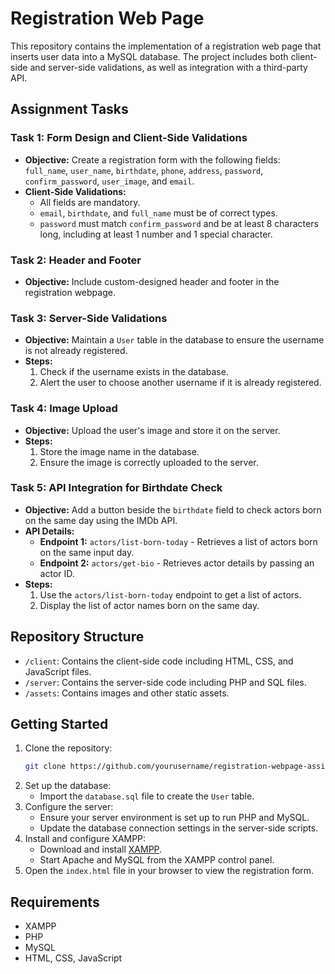 # Registration Web Page

This repository contains the implementation of a registration web page that inserts user data into a MySQL database. The project includes both client-side and server-side validations, as well as integration with a third-party API.

## Assignment Tasks

### Task 1: Form Design and Client-Side Validations
- **Objective:** Create a registration form with the following fields: `full_name`, `user_name`, `birthdate`, `phone`, `address`, `password`, `confirm_password`, `user_image`, and `email`.
- **Client-Side Validations:**
  - All fields are mandatory.
  - `email`, `birthdate`, and `full_name` must be of correct types.
  - `password` must match `confirm_password` and be at least 8 characters long, including at least 1 number and 1 special character.

### Task 2: Header and Footer
- **Objective:** Include custom-designed header and footer in the registration webpage.

### Task 3: Server-Side Validations
- **Objective:** Maintain a `User` table in the database to ensure the username is not already registered.
- **Steps:**
  1. Check if the username exists in the database.
  2. Alert the user to choose another username if it is already registered.

### Task 4: Image Upload
- **Objective:** Upload the user's image and store it on the server.
- **Steps:**
  1. Store the image name in the database.
  2. Ensure the image is correctly uploaded to the server.

### Task 5: API Integration for Birthdate Check
- **Objective:** Add a button beside the `birthdate` field to check actors born on the same day using the IMDb API.
- **API Details:**
  - **Endpoint 1:** `actors/list-born-today` - Retrieves a list of actors born on the same input day.
  - **Endpoint 2:** `actors/get-bio` - Retrieves actor details by passing an actor ID.
- **Steps:**
  1. Use the `actors/list-born-today` endpoint to get a list of actors.
  2. Display the list of actor names born on the same day.

## Repository Structure
- `/client`: Contains the client-side code including HTML, CSS, and JavaScript files.
- `/server`: Contains the server-side code including PHP and SQL files.
- `/assets`: Contains images and other static assets.

## Getting Started
1. Clone the repository:
    ```sh
    git clone https://github.com/yourusername/registration-webpage-assignment.git
    ```
2. Set up the database:
    - Import the `database.sql` file to create the `User` table.
3. Configure the server:
    - Ensure your server environment is set up to run PHP and MySQL.
    - Update the database connection settings in the server-side scripts.
4. Install and configure XAMPP:
    - Download and install [XAMPP](https://www.apachefriends.org/index.html).
    - Start Apache and MySQL from the XAMPP control panel.
5. Open the `index.html` file in your browser to view the registration form.

## Requirements
- XAMPP
- PHP
- MySQL
- HTML, CSS, JavaScript
